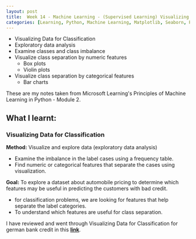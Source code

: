 ```yaml
---
layout: post
title:  Week 14 - Machine Learning - (Supervised Learning) Visualizing Data for Classification for german bank credit from Principles of M.L. Python by Microsoft Learning
categories: [Learning, Python, Machine Learning, Matplotlib, Seaborn, Pandas]
---
```


- Visualizing Data for Classification
- Exploratory data analysis
- Examine classes and class imbalance
- Visualize class separation by numeric features
    - Box plots
    - Violin plots
- Visualize class separation by categorical features
    - Bar charts      

These are my notes taken from Microsoft Learning's Principles of Machine Learning in Python - Module 2.

## What I learnt:  

### Visualizing Data for Classification

**Method:** Visualize and explore data (exploratory data analysis) 
- Examine the imbalance in the label cases using a frequency table.
- Find numeric or categorical features that separate the cases using visualization.

**Goal:** To explore a dataset about automobile pricing to determine which features may be useful in predicting the customers with bad credit. 
- for classification problems, we are looking for features that help separate the label categories.
- To understand which features are useful for class separation.

I have reviewed and went through  Visualizing Data for Classification for german bank credit in this [**link**](https://github.com/liawbeile/liawbeile.github.io/blob/master/documents/visualizing_german_credit_data_for_classification.ipynb).